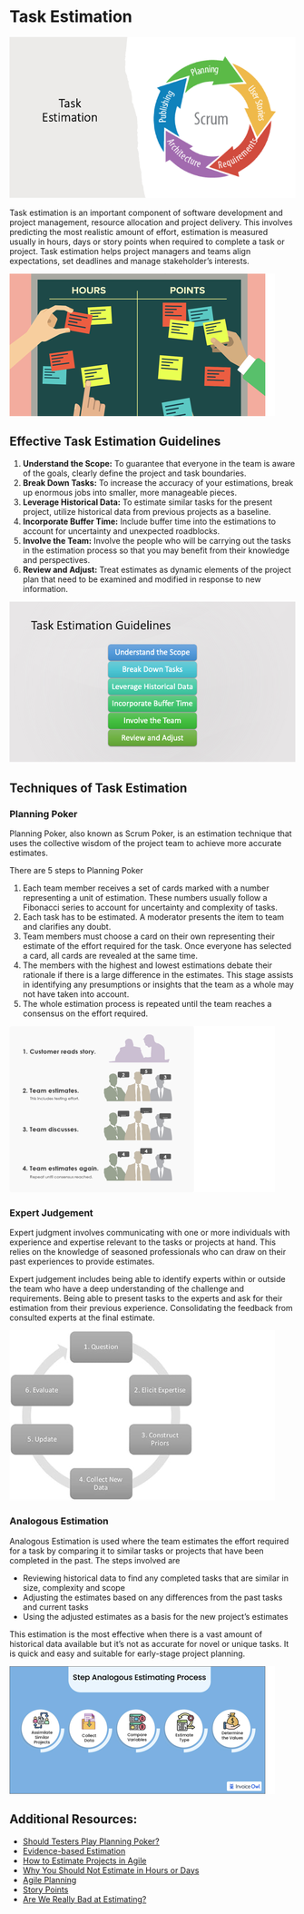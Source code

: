 # Task Estimation

![alt text](image-1.png)

Task estimation is an important component of software development and project management, resource allocation and project delivery. This involves predicting the most realistic amount of effort, estimation is measured usually in hours, days or story points when required to complete a task or project. Task estimation helps project managers and teams align expectations, set deadlines and manage stakeholder’s interests. 


![alt text](image-3.png)

## Effective Task Estimation Guidelines

1. **Understand the Scope:** To guarantee that everyone in the team is aware of the goals, clearly define the project and task boundaries.
2. **Break Down Tasks:** To increase the accuracy of your estimations, break up enormous jobs into smaller, more manageable pieces.
3. **Leverage Historical Data:** To estimate similar tasks for the present project, utilize historical data from previous projects as a baseline.
4. **Incorporate Buffer Time:** Include buffer time into the estimations to account for uncertainty and unexpected roadblocks.
5. **Involve the Team:** Involve the people who will be carrying out the tasks in the estimation process so that you may benefit from their knowledge and perspectives.
6. **Review and Adjust:** Treat estimates as dynamic elements of the project plan that need to be examined and modified in response to new information.


![alt text](image-4.png)

## Techniques of Task Estimation

### Planning Poker

Planning Poker, also known as Scrum Poker, is an estimation technique that uses the collective wisdom of the project team to achieve more accurate estimates.

There are 5 steps to Planning Poker

1. Each team member receives a set of cards marked with a number representing a unit of estimation. These numbers usually follow a Fibonacci series to account for uncertainty and complexity of tasks.
2. Each task has to be estimated. A moderator presents the item to team and clarifies any doubt.
3. Team members must choose a card on their own representing their estimate of the effort required for the task. Once everyone has selected a card, all cards are revealed at the same time.
4. The members with the highest and lowest estimations debate their rationale if there is a large difference in the estimates. This stage assists in identifying any presumptions or insights that the team as a whole may not have taken into account.
5. The whole estimation process is repeated until the team reaches a consensus on the effort required.

![alt text](image-5.png)

### Expert Judgement

Expert judgment involves communicating with one or more individuals with experience and expertise relevant to the tasks or projects at hand. This relies on the knowledge of seasoned professionals who can draw on their past experiences to provide estimates.

Expert judgement includes being able to identify experts within or outside the team who have a deep understanding of the challenge and requirements. Being able to present tasks to the experts and ask for their estimation from their previous experience. Consolidating the feedback from consulted experts at the final estimate.

![alt text](image-6.png)

### Analogous Estimation

Analogous Estimation is used where the team estimates the effort required for a task by comparing it to similar tasks or projects that have been completed in the past. 
The steps involved are 
- Reviewing historical data to find any completed tasks that are similar in size, complexity and scope
- Adjusting the estimates based on any differences from the past tasks and current tasks
- Using the adjusted estimates as a basis for the new project’s estimates

This estimation is the most effective when there is a vast amount of historical data available but it’s not as accurate for novel or unique tasks. It is quick and easy and suitable for early-stage project planning.

![alt text](image-7.png)

## Additional Resources:

- [Should Testers Play Planning Poker?](https://developsense.com/blog/2011/10/should-testers-play-planning-poker)
- [Evidence-based Estimation](https://www.scrum.org/resources/blog/evidence-based-estimation)
- [How to Estimate Projects in Agile](https://www.netsolutions.com/insights/how-to-estimate-projects-in-agile/)
- [Why You Should Not Estimate in Hours or Days](https://www.scrumexpert.com/knowledge/why-you-should-not-estimate-in-hours-or-days/)
- [Agile Planning](https://bigpicture.one/blog/agile-planning/)
- [Story Points](https://asana.com/resources/story-points)
- [Are We Really Bad at Estimating?](https://www.mountaingoatsoftware.com/blog/are-we-really-bad-at-estimating)


